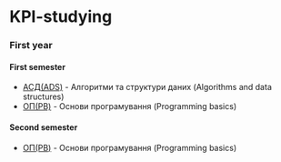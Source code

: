 # KPI-studying
### First year
  #### First semester
  * [АСД(ADS)](https://github.com/tortamque/KPI-studying/tree/main/First%20year/AlgorithmsAndDataStructures) - Алгоритми та структури даних (Algorithms and data structures)
  * [ОП(PB)](https://github.com/tortamque/KPI-studying/tree/main/First%20year/ProgrammingBasics) - Основи програмування (Programming basics)

  #### Second semester
   * [ОП(PB)](https://github.com/tortamque/KPI-studying/tree/main/First%20year/Second%20semester/ProgrammingBasics/) - Основи програмування (Programming basics)
